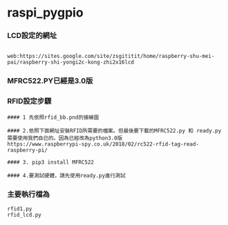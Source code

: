 raspi_pygpio
============
### LCD設定的網址
~~~

web:https://sites.google.com/site/zsgititit/home/raspberry-shu-mei-pai/raspberry-shi-yongi2c-kong-zhi2x16lcd

~~~

### MFRC522.PY已經是3.0版
### RFID設定步驟
~~~
#### 1 先依照rfid_bb.pnd的接線圖

#### 2.依照下面網址安裝RFID所需要的檔案。但最後要下載的MFRC522.py 和 ready.py需要使用我們自已的。因為已經改為python3.0版
https://www.raspberrypi-spy.co.uk/2018/02/rc522-rfid-tag-read-raspberry-pi/

#### 3. pip3 install MFRC522

#### 4.要測試硬體，請先使用ready.py進行測試
~~~

### 主要執行檔為
~~~
rfid1.py
rfid_lcd.py
~~~


